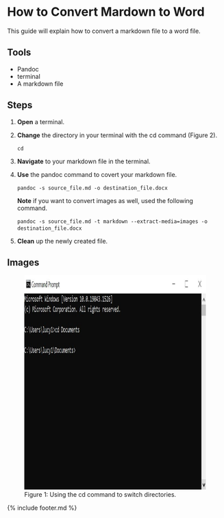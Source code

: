 # How to Convert Mardown to Word

This guide will explain how to convert a markdown file to a word
file.

## Tools

- Pandoc
- terminal
- A markdown file

## Steps

1. **Open** a terminal.
2. **Change** the directory in your terminal with the cd command (Figure 2).

    ``` linux
    cd
    ```

3. **Navigate** to your markdown file in the terminal.
4. **Use** the pandoc command to covert your markdown file.

    ``` linux
    pandoc -s source_file.md -o destination_file.docx
    ```

    **Note** if you want to convert images as well, used the following command.

    ``` linux
    pandoc -s source_file.md -t markdown --extract-media=images -o destination_file.docx
    ```

5. **Clean** up the newly created file.

## Images

<figure>
   <img src="images/cd.JPG" alt="cd Command" width="600" height="500">
   <figcaption>Figure 1:  Using the cd command to switch directories.</figcaption>
</figure>

{% include footer.md %}
